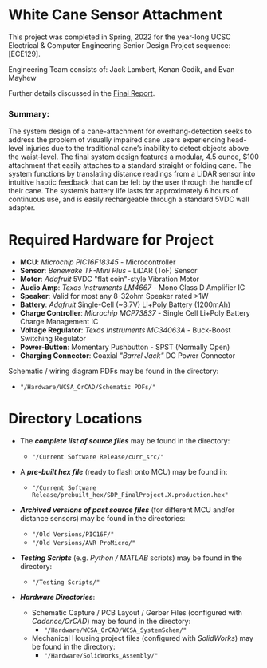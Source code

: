 # White Cane Sensor Attachment
This project was completed in Spring, 2022 for the year-long UCSC Electrical & Computer Engineering Senior Design Project sequence: [ECE129].

Engineering Team consists of:
Jack Lambert, Kenan Gedik, and Evan Mayhew

Further details discussed in the [Final Report](https://docs.google.com/document/d/1Efdpn37GAvf8zooDdBLJ60yIhcKpRv2C2m5_8_7ayGk/edit?usp=sharing).



### Summary:
The system design of a cane-attachment for overhang-detection seeks to address the problem of visually impaired cane users experiencing head-level injuries due to the traditional cane’s inability to detect objects above the waist-level. The final system design features a modular, 4.5 ounce, $100 attachment that easily attaches to a standard straight or folding cane. The system functions by translating distance readings from a LiDAR sensor into intuitive haptic feedback that can be felt by the user through the handle of their cane. The system’s battery life lasts for approximately 6 hours of continuous use, and is easily rechargeable through a standard 5VDC wall adapter.



# Required Hardware for Project
* **MCU**:		*Microchip PIC16F18345* - Microcontroller
* **Sensor**:		*Benewake TF-Mini Plus* - LiDAR (ToF) Sensor
* **Motor**: 		*Adafruit* 5VDC "flat coin"-style Vibration Motor
* **Audio Amp**: *Texas Instruments LM4667* - Mono Class D Amplifier IC
* **Speaker**:	Valid for most any 8-32ohm Speaker rated >1W
* **Battery**: 	*Adafruit* Single-Cell (~3.7V) Li+Poly Battery (1200mAh)
* **Charge Controller**: *Microchip MCP73837* - Single Cell Li+Poly Battery Charge Management IC
* **Voltage Regulator**:	*Texas Instruments MC34063A* - Buck-Boost Switching Regulator
* **Power-Button**: Momentary Pushbutton - SPST (Normally Open)
*  **Charging Connector**: Coaxial *"Barrel Jack"* DC Power Connector

Schematic / wiring diagram PDFs may be found in the directory:
* `"/Hardware/WCSA_OrCAD/Schematic PDFs/"`


# Directory Locations
* The ***complete list of source files*** may be found in the directory:
	* `"/Current Software Release/curr_src/"`


* A ***pre-built hex file*** (ready to flash onto MCU) may be found in:
	* `"/Current Software Release/prebuilt_hex/SDP_FinalProject.X.production.hex"`

* ***Archived versions of past source files*** (for different MCU and/or distance sensors) may be found in the directories:
	* `"/Old Versions/PIC16F/"` 
	* `"/Old Versions/AVR ProMicro/"`

* ***Testing Scripts*** (e.g. *Python / MATLAB* scripts) may be found in the directory:
	* `"/Testing Scripts/"`

* ***Hardware Directories***:
	* Schematic Capture / PCB Layout / Gerber Files (configured with *Cadence/OrCAD*) may be found in the directory: 
		* `"/Hardware/WCSA_OrCAD/WCSA_SystemSchem/"`
	*  Mechanical Housing project files (configured with *SolidWorks*) may be found in the directory:
		* `"/Hardware/SolidWorks_Assembly/"`
